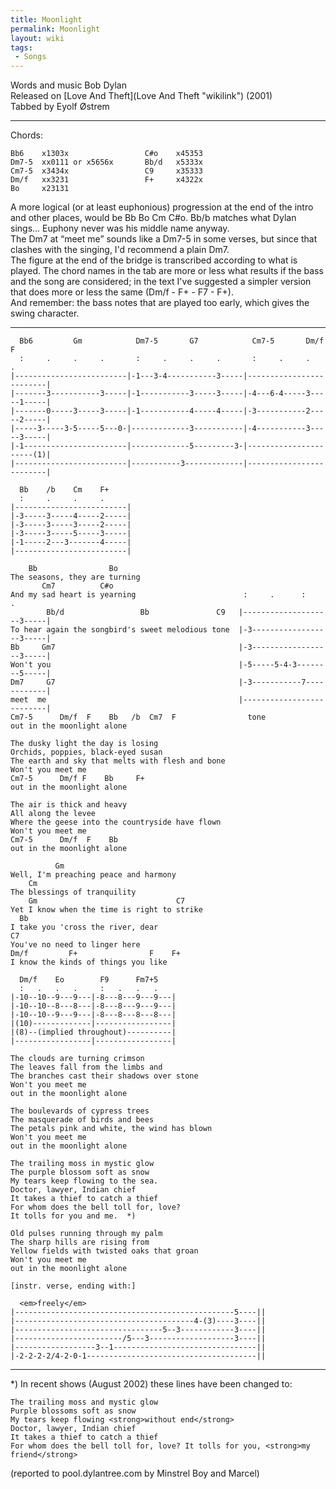 ```yaml
---
title: Moonlight
permalink: Moonlight
layout: wiki
tags:
 - Songs
---
```


Words and music Bob Dylan  
Released on [Love And Theft](Love And Theft "wikilink") (2001)  
Tabbed by Eyolf Østrem

* * * * *

Chords:

    Bb6    x1303x                 C#o    x45353
    Dm7-5  xx0111 or x5656x       Bb/d   x5333x
    Cm7-5  x3434x                 C9     x35333
    Dm/f   xx3231                 F+     x4322x
    Bo     x23131

A more logical (or at least euphonious) progression at the end of the
intro and other places, would be Bb Bo Cm C\#o. Bb/b matches what Dylan
sings... Euphony never was his middle name anyway.  
The Dm7 at “meet me” sounds like a Dm7-5 in some verses, but since that
clashes with the singing, I'd recommend a plain Dm7.  
The figure at the end of the bridge is transcribed according to what is
played. The chord names in the tab are more or less what results if the
bass and the song are considered; in the text I've suggested a simpler
version that does more or less the same (Dm/f - F+ - F7 - F+).  
And remember: the bass notes that are played too early, which gives the
swing character.

* * * * *

      Bb6         Gm            Dm7-5       G7            Cm7-5       Dm/f  F
      :     .     .     .       :     .     .     .       :     .     .     .
    |-------------------------|-1---3-4-----------3-----|-------------------------|
    |-------3-----------3-----|-1-----------3-----3-----|-4---6-4-----3-----1-----|
    |-------0-----3-----3-----|-1-----------4-----4-----|-3-----------2-----2-----|
    |-----3-----3-5-----5---0-|-------------3-----------|-4-----------3-----3-----|
    |-1-----------------------|-------------5---------3-|----------------------(1)|
    |-------------------------|-----------3-------------|-------------------------|

      Bb    /b    Cm    F+
      :     .     .     .
    |-------------------------|
    |-3-----3-----4-----2-----|
    |-3-----3-----3-----2-----|
    |-3-----3-----5-----3-----|
    |-1-----2---3-------4-----|
    |-------------------------|

        Bb                Bo
    The seasons, they are turning
           Cm7          C#o
    And my sad heart is yearning                        :     .      :     .
            Bb/d                 Bb               C9   |--------------------3-----|
    To hear again the songbird's sweet melodious tone  |-3------------------3-----|
    Bb     Gm7                                         |-3------------------3-----|
    Won't you                                          |-5-----5-4-3--------5-----|
    Dm7     G7                                         |-3-----------7------------|
    meet  me                                           |--------------------------|
    Cm7-5      Dm/f  F    Bb   /b  Cm7  F                tone
    out in the moonlight alone

    The dusky light the day is losing
    Orchids, poppies, black-eyed susan
    The earth and sky that melts with flesh and bone
    Won't you meet me
    Cm7-5      Dm/f F    Bb     F+
    out in the moonlight alone

    The air is thick and heavy
    All along the levee
    Where the geese into the countryside have flown
    Won't you meet me
    Cm7-5      Dm/f  F    Bb
    out in the moonlight alone

              Gm
    Well, I'm preaching peace and harmony
        Cm
    The blessings of tranquility
        Gm                               C7
    Yet I know when the time is right to strike
      Bb
    I take you 'cross the river, dear
    C7
    You've no need to linger here
    Dm/f         F+                F    F+
    I know the kinds of things you like

      Dm/f    Eo        F9      Fm7+5
      :   .   .   .     :   .   .   .
    |-10--10--9---9---|-8---8---9---9---|
    |-10--10--8---8---|-8---8---9---9---|
    |-10--10--9---9---|-8---8---8---8---|
    |(10)-------------|-----------------|
    |(8)--(implied throughout)----------|
    |-----------------|-----------------|

    The clouds are turning crimson
    The leaves fall from the limbs and
    The branches cast their shadows over stone
    Won't you meet me
    out in the moonlight alone

    The boulevards of cypress trees
    The masquerade of birds and bees
    The petals pink and white, the wind has blown
    Won't you meet me
    out in the moonlight alone

    The trailing moss in mystic glow
    The purple blossom soft as snow
    My tears keep flowing to the sea.
    Doctor, lawyer, Indian chief
    It takes a thief to catch a thief
    For whom does the bell toll for, love?
    It tolls for you and me.  *)

    Old pulses running through my palm
    The sharp hills are rising from
    Yellow fields with twisted oaks that groan
    Won't you meet me
    out in the moonlight alone

    [instr. verse, ending with:]

      <em>freely</em>
    |-------------------------------------------------5----||
    |----------------------------------------4-(3)----3----||
    |---------------------------------5--3------------3----||
    |------------------------/5---3-------------------3----||
    |------------------3--1--------------------------------||
    |-2-2-2-2/4-2-0-1--------------------------------------||

* * * * *

\*) In recent shows (August 2002) these lines have been changed to:

    The trailing moss and mystic glow
    Purple blossoms soft as snow
    My tears keep flowing <strong>without end</strong>
    Doctor, lawyer, Indian chief
    It takes a thief to catch a thief
    For whom does the bell toll for, love? It tolls for you, <strong>my friend</strong>

(reported to pool.dylantree.com by Minstrel Boy and Marcel)
